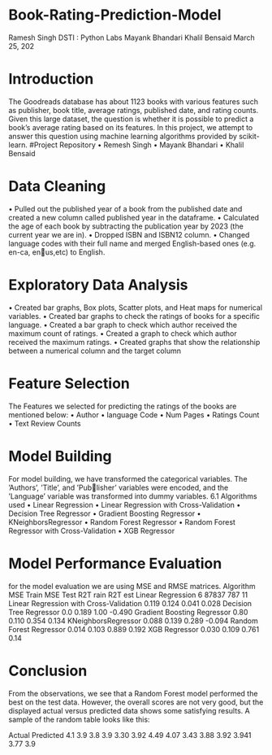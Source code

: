 # Book-Rating-Prediction-Model
Ramesh Singh
DSTI : Python Labs
Mayank Bhandari
Khalil Bensaid
March 25, 202

# Introduction
The Goodreads database has about 1123 books with various features such as publisher, book title,
average ratings, published date, and rating counts. Given this large dataset, the question is whether
it is possible to predict a book’s average rating based on its features. In this project, we attempt to
answer this question using machine learning algorithms provided by scikit-learn.
 #Project Repository
 • Remesh Singh
• Mayank Bhandari
• Khalil Bensaid

# Data Cleaning
• Pulled out the published year of a book from the published date and created a new column called
published year in the dataframe.
• Calculated the age of each book by subtracting the publication year by 2023 (the current year
we are in).
• Dropped ISBN and ISBN12 column.
• Changed language codes with their full name and merged English-based ones (e.g. en-ca, enus,etc) to English.

# Exploratory Data Analysis
• Created bar graphs, Box plots, Scatter plots, and Heat maps for numerical variables.
• Created bar graphs to check the ratings of books for a specific language.
• Created a bar graph to check which author received the maximum count of ratings.
• Created a graph to check which author received the maximum ratings.
• Created graphs that show the relationship between a numerical column and the target column

# Feature Selection
The Features we selected for predicting the ratings of the books are mentioned below:
• Author
• language Code
• Num Pages
• Ratings Count
• Text Review Counts

 # Model Building
For model building, we have transformed the categorical variables. The ’Authors’, ’Title’, and ’Publisher’ variables were encoded, and the ’Language’ variable was transformed into dummy variables.
6.1 Algorithms used
• Linear Regression
• Linear Regression with Cross-Validation
• Decision Tree Regressor
• Gradient Boosting Regressor
• KNeighborsRegressor
• Random Forest Regressor
• Random Forest Regressor with Cross-Validation
• XGB Regressor
 # Model Performance Evaluation
for the model evaluation we are using MSE and RMSE matrices.
Algorithm MSE Train MSE Test R2T rain R2T est
Linear Regression 6 87837 787 11
Linear Regression with Cross-Validation 0.119 0.124 0.041 0.028
Decision Tree Regressor 0.0 0.189 1.00 -0.490
Gradient Boosting Regressor 0.80 0.110 0.354 0.134
KNeighborsRegressor 0.088 0.139 0.289 -0.094
Random Forest Regressor 0.014 0.103 0.889 0.192
XGB Regressor 0.030 0.109 0.761 0.14


 # Conclusion
From the observations, we see that a Random Forest model performed the best on the test data.
However, the overall scores are not very good, but the displayed actual versus predicted data shows
some satisfying results. A sample of the random table looks like this:

Actual Predicted
4.1 3.9
3.8 3.9
3.30 3.92
4.49 4.07
3.43 3.88
3.92 3.941
3.77 3.9


